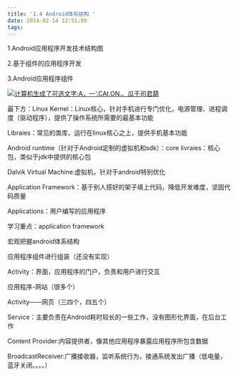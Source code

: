 ```yaml
---
title: '1.4 Android体系结构 '
date: 2014-02-14 12:51:05
tags:
---
```


1.Android应用程序开发技术结构图

2.基于组件的应用程序开发

3.Android应用程序组件

 

[![计算机生成了可选文字:A，一‘.CAt.ON.、瓜于司君葫](https://note.wiz.cn/unzip/93596179-3a13-4d31-bbed-edb32bd00927/e0dccb8a-b953-4bbb-a507-df2fe988745c.18/index_files/8bbe4750-1267-436b-9f93-a8a72263d917.jpg)](https://note.wiz.cn/unzip/93596179-3a13-4d31-bbed-edb32bd00927/e0dccb8a-b953-4bbb-a507-df2fe988745c.18/index_files/8bbe4750-1267-436b-9f93-a8a72263d917.jpg)

最下方：Linux Kernel：Linux核心，针对手机进行专门优化，电源管理、进程调度（驱动程序），提供了操作系统所需要的最基本功能

Libraies：常见的类库，运行在linux核心之上，提供手机基本功能

Android runtime（针对于Android定制的虚拟机和sdk）：core livraies：核心包，类似于jdk中提供的核心包

Dalvik Virtual Machine:虚拟机，针对于android特别优化

Application Framework：基于别人搭好的架子填上代码，降低开发难度，坚固代码质量

Applications：用户编写的应用程序

学习重点：application framework

宏观把握android体系结构

应用程序组件进行组装（还没有实现）

Activity：界面，应用程序的门户，负责和用户进行交互

应用程序-网站（很多个）

Activity——网页（三四个，四五个）

Service：主要负责在Android耗时较长的一些工作，没有图形化界面，在后台工作

Content Provider:内容提供者，像其他应用程序暴露应用程序所包含数据

BroadcastReceiver:广播接收器，监听系统行为，接通系统发出广播（低电量，蓝牙关闭。。。。）
